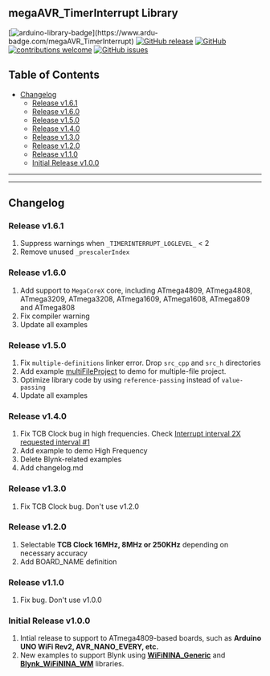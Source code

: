 ## megaAVR_TimerInterrupt Library

[![arduino-library-badge](https://www.ardu-badge.com/badge/megaAVR_TimerInterrupt.svg?)](https://www.ardu-badge.com/megaAVR_TimerInterrupt)
[![GitHub release](https://img.shields.io/github/release/khoih-prog/megaAVR_TimerInterrupt.svg)](https://github.com/khoih-prog/megaAVR_TimerInterrupt/releases)
[![GitHub](https://img.shields.io/github/license/mashape/apistatus.svg)](https://github.com/khoih-prog/megaAVR_TimerInterrupt/blob/master/LICENSE)
[![contributions welcome](https://img.shields.io/badge/contributions-welcome-brightgreen.svg?style=flat)](#Contributing)
[![GitHub issues](https://img.shields.io/github/issues/khoih-prog/megaAVR_TimerInterrupt.svg)](http://github.com/khoih-prog/megaAVR_TimerInterrupt/issues)

## Table of Contents

* [Changelog](#changelog)
  * [Release v1.6.1](#release-v161)
  * [Release v1.6.0](#release-v160)
  * [Release v1.5.0](#release-v150)
  * [Release v1.4.0](#release-v140)
  * [Release v1.3.0](#release-v130)
  * [Release v1.2.0](#release-v120)
  * [Release v1.1.0](#release-v110)
  * [Initial Release v1.0.0](#initial-release-v100)

---
---

## Changelog

### Release v1.6.1

1. Suppress warnings when `_TIMERINTERRUPT_LOGLEVEL_` < 2
2. Remove unused `_prescalerIndex`


### Release v1.6.0

1. Add support to `MegaCoreX` core, including ATmega4809, ATmega4808, ATmega3209, ATmega3208, ATmega1609, ATmega1608, ATmega809 and ATmega808
2. Fix compiler warning
3. Update all examples

### Release v1.5.0

1. Fix `multiple-definitions` linker error. Drop `src_cpp` and `src_h` directories
2. Add example [multiFileProject](examples/multiFileProject) to demo for multiple-file project.
3. Optimize library code by using `reference-passing` instead of `value-passing`
4. Update all examples

### Release v1.4.0

1. Fix TCB Clock bug in high frequencies. Check [Interrupt interval 2X requested interval #1](https://github.com/khoih-prog/megaAVR_TimerInterrupt/issues/1)
2. Add example to demo High Frequency
3. Delete Blynk-related examples
4. Add changelog.md

### Release v1.3.0

1. Fix TCB Clock bug. Don't use v1.2.0


### Release v1.2.0

1. Selectable **TCB Clock 16MHz, 8MHz or 250KHz** depending on necessary accuracy
2. Add BOARD_NAME definition

### Release v1.1.0

1. Fix bug. Don't use v1.0.0

### Initial Release v1.0.0

1. Intial release to support to ATmega4809-based boards, such as **Arduino UNO WiFi Rev2, AVR_NANO_EVERY, etc.**
2. New examples to support Blynk using [**WiFiNINA_Generic**](https://github.com/khoih-prog/WiFiNINA_Generic) and [**Blynk_WiFiNINA_WM**](https://github.com/khoih-prog/Blynk_WiFiNINA_WM) libraries.



